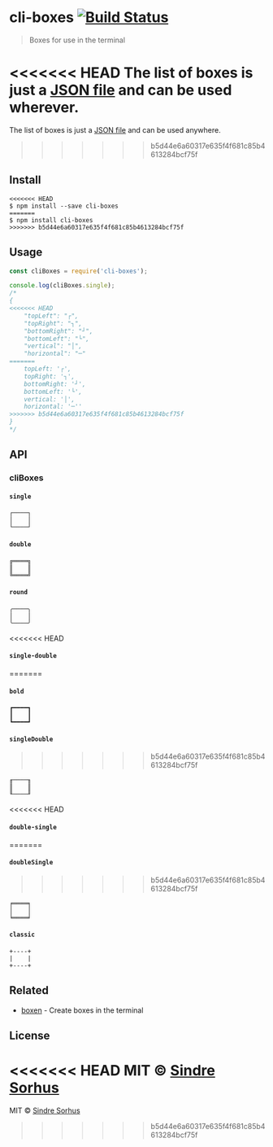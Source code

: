 # cli-boxes [![Build Status](https://travis-ci.org/sindresorhus/cli-boxes.svg?branch=master)](https://travis-ci.org/sindresorhus/cli-boxes)

> Boxes for use in the terminal

<<<<<<< HEAD
The list of boxes is just a [JSON file](boxes.json) and can be used wherever.
=======
The list of boxes is just a [JSON file](boxes.json) and can be used anywhere.
>>>>>>> b5d44e6a60317e635f4f681c85b4613284bcf75f


## Install

```
<<<<<<< HEAD
$ npm install --save cli-boxes
=======
$ npm install cli-boxes
>>>>>>> b5d44e6a60317e635f4f681c85b4613284bcf75f
```


## Usage

```js
const cliBoxes = require('cli-boxes');

console.log(cliBoxes.single);
/*
{
<<<<<<< HEAD
    "topLeft": "┌",
    "topRight": "┐",
    "bottomRight": "┘",
    "bottomLeft": "└",
    "vertical": "│",
    "horizontal": "─"
=======
    topLeft: '┌',
    topRight: '┐',
    bottomRight: '┘',
    bottomLeft: '└',
    vertical: '│',
    horizontal: '─''
>>>>>>> b5d44e6a60317e635f4f681c85b4613284bcf75f
}
*/
```


## API

### cliBoxes

#### `single`

```
┌────┐
│    │
└────┘
```

#### `double`

```
╔════╗
║    ║
╚════╝
```

#### `round`

```
╭────╮
│    │
╰────╯
```

<<<<<<< HEAD
#### `single-double`
=======
#### `bold`

```
┏━━━━┓
┃    ┃
┗━━━━┛
```

#### `singleDouble`
>>>>>>> b5d44e6a60317e635f4f681c85b4613284bcf75f

```
╓────╖
║    ║
╙────╜
```

<<<<<<< HEAD
#### `double-single`
=======
#### `doubleSingle`
>>>>>>> b5d44e6a60317e635f4f681c85b4613284bcf75f

```
╒════╕
│    │
╘════╛
```

#### `classic`

```
+----+
|    |
+----+
```


## Related

- [boxen](https://github.com/sindresorhus/boxen) - Create boxes in the terminal


## License

<<<<<<< HEAD
MIT © [Sindre Sorhus](http://sindresorhus.com)
=======
MIT © [Sindre Sorhus](https://sindresorhus.com)
>>>>>>> b5d44e6a60317e635f4f681c85b4613284bcf75f
